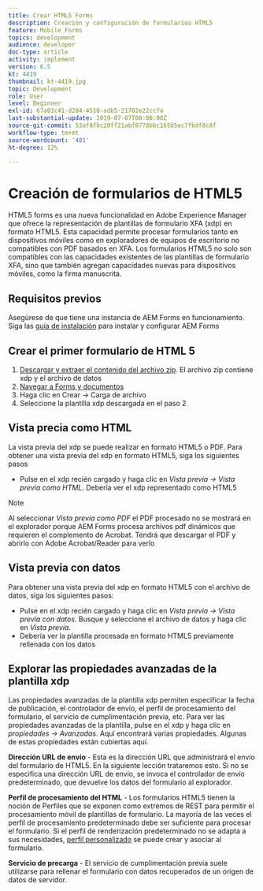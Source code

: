 ```yaml
---
title: Crear HTML5 Forms
description: Creación y configuración de formularios HTML5
feature: Mobile Forms
topics: development
audience: developer
doc-type: article
activity: implement
version: 6.5
kt: 4419
thumbnail: kt-4419.jpg
topic: Development
role: User
level: Beginner
exl-id: 67a01c41-d284-4518-adb5-21702e22ccfa
last-substantial-update: 2019-07-07T00:00:00Z
source-git-commit: 53af8fbc20ff21abf8778bbc165b5ec7fbdf8c8f
workflow-type: tm+mt
source-wordcount: '481'
ht-degree: 12%

---
```


# Creación de formularios de HTML5

HTML5 forms es una nueva funcionalidad en Adobe Experience Manager que ofrece la representación de plantillas de formulario XFA (xdp) en formato HTML5. Esta capacidad permite procesar formularios tanto en dispositivos móviles como en exploradores de equipos de escritorio no compatibles con PDF basados en XFA. Los formularios HTML5 no solo son compatibles con las capacidades existentes de las plantillas de formulario XFA, sino que también agregan capacidades nuevas para dispositivos móviles, como la firma manuscrita.

## Requisitos previos

Asegúrese de que tiene una instancia de AEM Forms en funcionamiento. Siga las [guía de instalación](https://experienceleague.adobe.com/docs/experience-manager-65/forms/install-aem-forms/osgi-installation/installing-configuring-aem-forms-osgi.html) para instalar y configurar AEM Forms

## Crear el primer formulario de HTML 5

1. [Descargar y extraer el contenido del archivo zip](assets/assets.zip). El archivo zip contiene xdp y el archivo de datos
2. [Navegar a Forms y documentos](http://localhost:4502/aem/forms.html/content/dam/formsanddocuments)
3. Haga clic en Crear -> Carga de archivo
4. Seleccione la plantilla xdp descargada en el paso 2

## Vista precia como HTML

La vista previa del xdp se puede realizar en formato HTML5 o PDF. Para obtener una vista previa del xdp en formato HTML5, siga los siguientes pasos

* Pulse en el xdp recién cargado y haga clic en _Vista previa -> Vista previa como HTML_. Debería ver el xdp representado como HTML5

>[!NOTE]
>Al seleccionar _Vista previa como PDF_ el PDF procesado no se mostrará en el explorador porque AEM Forms procesa archivos pdf dinámicos que requieren el complemento de Acrobat. Tendrá que descargar el PDF y abrirlo con Adobe Acrobat/Reader para verlo


## Vista previa con datos

Para obtener una vista previa del xdp en formato HTML5 con el archivo de datos, siga los siguientes pasos:

* Pulse en el xdp recién cargado y haga clic en _Vista previa -> Vista previa con datos_. Busque y seleccione el archivo de datos y haga clic en _Vista previa_.
* Debería ver la plantilla procesada en formato HTML5 previamente rellenada con los datos

## Explorar las propiedades avanzadas de la plantilla xdp

Las propiedades avanzadas de la plantilla xdp permiten especificar la fecha de publicación, el controlador de envío, el perfil de procesamiento del formulario, el servicio de cumplimentación previa, etc. Para ver las propiedades avanzadas de la plantilla, pulse en el xdp y haga clic en _propiedades -> Avanzadas_. Aquí encontrará varias propiedades. Algunas de estas propiedades están cubiertas aquí.

**Dirección URL de envío** - Esta es la dirección URL que administrará el envío del formulario de HTML5. En la siguiente lección trataremos esto. Si no se especifica una dirección URL de envío, se invoca el controlador de envío predeterminado, que devuelve los datos del formulario al explorador.

**Perfil de procesamiento del HTML** - Los formularios HTML5 tienen la noción de Perfiles que se exponen como extremos de REST para permitir el procesamiento móvil de plantillas de formulario. La mayoría de las veces el perfil de procesamiento predeterminado debe ser suficiente para procesar el formulario. Si el perfil de renderización predeterminado no se adapta a sus necesidades, [perfil personalizado](https://experienceleague.adobe.com/docs/experience-manager-65/forms/html5-forms/custom-profile.html) se puede crear y asociar al formulario.

**Servicio de precarga** - El servicio de cumplimentación previa suele utilizarse para rellenar el formulario con datos recuperados de un origen de datos de servidor.
